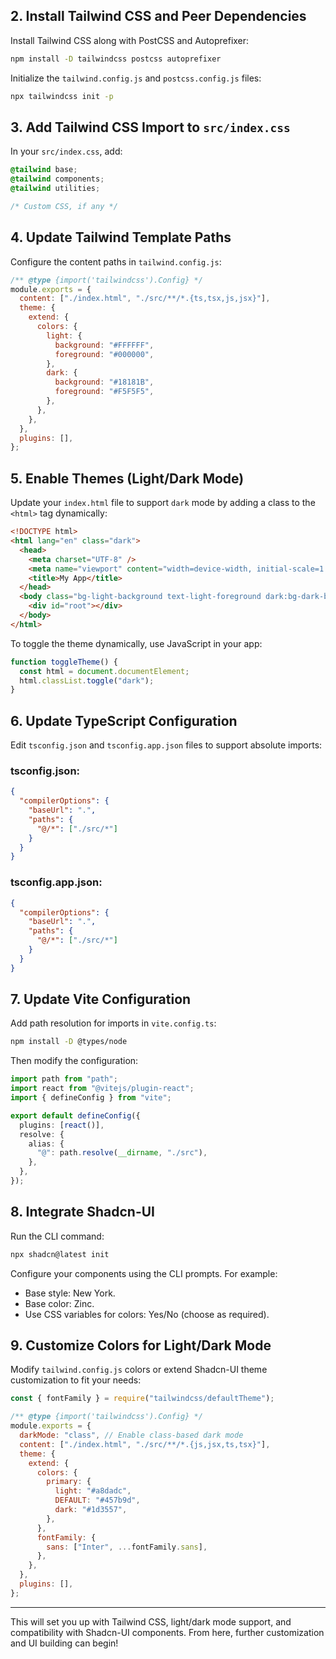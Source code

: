 ## **2. Install Tailwind CSS and Peer Dependencies**
Install Tailwind CSS along with PostCSS and Autoprefixer:
```bash
npm install -D tailwindcss postcss autoprefixer
```
Initialize the `tailwind.config.js` and `postcss.config.js` files:
```bash
npx tailwindcss init -p
```

## **3. Add Tailwind CSS Import to `src/index.css`**
In your `src/index.css`, add:
```css
@tailwind base;
@tailwind components;
@tailwind utilities;

/* Custom CSS, if any */
```

## **4. Update Tailwind Template Paths**
Configure the content paths in `tailwind.config.js`:
```javascript
/** @type {import('tailwindcss').Config} */
module.exports = {
  content: ["./index.html", "./src/**/*.{ts,tsx,js,jsx}"],
  theme: {
    extend: {
      colors: {
        light: {
          background: "#FFFFFF",
          foreground: "#000000",
        },
        dark: {
          background: "#18181B",
          foreground: "#F5F5F5",
        },
      },
    },
  },
  plugins: [],
};
```

## **5. Enable Themes (Light/Dark Mode)**
Update your `index.html` file to support `dark` mode by adding a class to the `<html>` tag dynamically:
```html
<!DOCTYPE html>
<html lang="en" class="dark">
  <head>
    <meta charset="UTF-8" />
    <meta name="viewport" content="width=device-width, initial-scale=1.0" />
    <title>My App</title>
  </head>
  <body class="bg-light-background text-light-foreground dark:bg-dark-background dark:text-dark-foreground">
    <div id="root"></div>
  </body>
</html>
```

To toggle the theme dynamically, use JavaScript in your app:
```javascript
function toggleTheme() {
  const html = document.documentElement;
  html.classList.toggle("dark");
}
```

## **6. Update TypeScript Configuration**
Edit `tsconfig.json` and `tsconfig.app.json` files to support absolute imports:
### tsconfig.json:
```json
{
  "compilerOptions": {
    "baseUrl": ".",
    "paths": {
      "@/*": ["./src/*"]
    }
  }
}
```

### tsconfig.app.json:
```json
{
  "compilerOptions": {
    "baseUrl": ".",
    "paths": {
      "@/*": ["./src/*"]
    }
  }
}
```

## **7. Update Vite Configuration**
Add path resolution for imports in `vite.config.ts`:
```bash
npm install -D @types/node
```
Then modify the configuration:
```typescript
import path from "path";
import react from "@vitejs/plugin-react";
import { defineConfig } from "vite";

export default defineConfig({
  plugins: [react()],
  resolve: {
    alias: {
      "@": path.resolve(__dirname, "./src"),
    },
  },
});
```

## **8. Integrate Shadcn-UI**
Run the CLI command:
```bash
npx shadcn@latest init
```
Configure your components using the CLI prompts. For example:
- Base style: New York.
- Base color: Zinc.
- Use CSS variables for colors: Yes/No (choose as required).

## **9. Customize Colors for Light/Dark Mode**
Modify `tailwind.config.js` colors or extend Shadcn-UI theme customization to fit your needs:
```javascript
const { fontFamily } = require("tailwindcss/defaultTheme");

/** @type {import('tailwindcss').Config} */
module.exports = {
  darkMode: "class", // Enable class-based dark mode
  content: ["./index.html", "./src/**/*.{js,jsx,ts,tsx}"],
  theme: {
    extend: {
      colors: {
        primary: {
          light: "#a8dadc",
          DEFAULT: "#457b9d",
          dark: "#1d3557",
        },
      },
      fontFamily: {
        sans: ["Inter", ...fontFamily.sans],
      },
    },
  },
  plugins: [],
};
```

---

This will set you up with Tailwind CSS, light/dark mode support, and compatibility with Shadcn-UI components. From here, further customization and UI building can begin!
